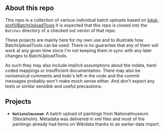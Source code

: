 ## About this repo
This repo is a collection of various individual batch uploads based on
[lokal-profil/BatchUploadTools](https://github.com/lokal-profil/BatchUploadTools)
It is expected that this repo is cloned into the `Batches` directory of a checked
out verion of that repo.

These projects are mainly here for my own use and to illustrate how BatchUploadTools
can be used. There is no guarantee that any of them will work at any given time
since I'm not keeping them in sync with any later changes to BatchUploadTools.

As such they may also include implicit assumptions about the indata, hard-coded
mappings or insufficient documentation. There may also be nonsensical comments
and todo's left in the code and the commit messages probably won't make much
sense either. And don't expect any tests or similar sensible and useful
precautions.

## Projects
* **`Nationalmuseum`**: A batch upload of paintings from Nationalmuseum
  (Stockholm). Metadata was delivered in xml files and most of the paintings
  already had items on Wikidata thanks to an earlier data import.
